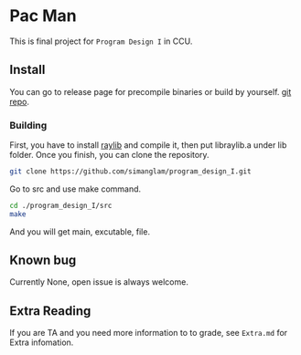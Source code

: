 # Pac Man

This is final project for `Program Design I` in CCU.

## Install

You can go to release page for precompile binaries or build by yourself. [git repo](https://github.com/simanglam/program_design_I).

### Building

First, you have to install [raylib](https://github.com/raysan5/raylib) and compile it, then put libraylib.a under lib folder. Once you finish, you can clone the repository.

```bash
git clone https://github.com/simanglam/program_design_I.git
```

Go to src and use make command.

```bash
cd ./program_design_I/src
make
```

And you will get main, excutable, file.

## Known bug

Currently None, open issue is always welcome.

## Extra Reading

If you are TA and you need more information to to grade, see `Extra.md` for Extra infomation.